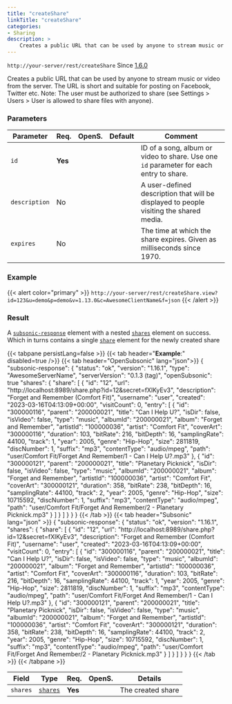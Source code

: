 ```yaml
---
title: "createShare"
linkTitle: "createShare"
categories:
- Sharing
description: >
    Creates a public URL that can be used by anyone to stream music or video from the server.
---
```


`http://your-server/rest/createShare` Since [1.6.0](../../subsonic-versions)

Creates a public URL that can be used by anyone to stream music or video from the server. The URL is short and suitable for posting on Facebook, Twitter etc. Note: The user must be authorized to share (see Settings > Users > User is allowed to share files with anyone).

### Parameters

| Parameter | Req. | OpenS. | Default | Comment |
| --- | --- | --- | --- | --- |
| `id` | **Yes** |  |    | ID of a song, album or video to share. Use one `id` parameter for each entry to share. |
| `description` | No  | |      | A user-defined description that will be displayed to people visiting the shared media. |
| `expires` | No  |   |   | The time at which the share expires. Given as milliseconds since 1970. |

### Example

{{< alert color="primary" >}} `http://your-server/rest/createShare.view?id=123&u=demo&p=demo&v=1.13.0&c=AwesomeClientName&f=json` {{< /alert >}}

### Result

A [`subsonic-response`](../../responses/subsonic-response) element with a nested [`shares`](../../responses/shares) element on success. Which in turns contains a single [`share`](../../responses/share) element for the newly created share

{{< tabpane persistLang=false >}}
{{< tab header="**Example**:" disabled=true />}}
{{< tab header="OpenSubsonic" lang="json">}}
{
  "subsonic-response": {
    "status": "ok",
    "version": "1.16.1",
    "type": "AwesomeServerName",
    "serverVersion": "0.1.3 (tag)",
    "openSubsonic": true
    "shares": {
      "share": [
        {
          "id": "12",
          "url": "http://localhost:8989/share.php?id=12&secret=fXlKyEv3",
          "description": "Forget and Remember (Comfort Fit)",
          "username": "user",
          "created": "2023-03-16T04:13:09+00:00",
          "visitCount": 0,
          "entry": [
            {
              "id": "300000116",
              "parent": "200000021",
              "title": "Can I Help U?",
              "isDir": false,
              "isVideo": false,
              "type": "music",
              "albumId": "200000021",
              "album": "Forget and Remember",
              "artistId": "100000036",
              "artist": "Comfort Fit",
              "coverArt": "300000116",
              "duration": 103,
              "bitRate": 216,
              "bitDepth": 16,
              "samplingRate": 44100,
              "track": 1,
              "year": 2005,
              "genre": "Hip-Hop",
              "size": 2811819,
              "discNumber": 1,
              "suffix": "mp3",
              "contentType": "audio/mpeg",
              "path": "user/Comfort Fit/Forget And Remember/1 - Can I Help U?.mp3"
            },
            {
              "id": "300000121",
              "parent": "200000021",
              "title": "Planetary Picknick",
              "isDir": false,
              "isVideo": false,
              "type": "music",
              "albumId": "200000021",
              "album": "Forget and Remember",
              "artistId": "100000036",
              "artist": "Comfort Fit",
              "coverArt": "300000121",
              "duration": 358,
              "bitRate": 238,
              "bitDepth": 16,
              "samplingRate": 44100,
              "track": 2,
              "year": 2005,
              "genre": "Hip-Hop",
              "size": 10715592,
              "discNumber": 1,
              "suffix": "mp3",
              "contentType": "audio/mpeg",
              "path": "user/Comfort Fit/Forget And Remember/2 - Planetary Picknick.mp3"
            }
          ]
        }
      ]
    }
  }
}
{{< /tab >}}
{{< tab header="Subsonic" lang="json" >}}
{
  "subsonic-response": {
    "status": "ok",
    "version": "1.16.1",
    "shares": {
      "share": [
        {
          "id": "12",
          "url": "http://localhost:8989/share.php?id=12&secret=fXlKyEv3",
          "description": "Forget and Remember (Comfort Fit)",
          "username": "user",
          "created": "2023-03-16T04:13:09+00:00",
          "visitCount": 0,
          "entry": [
            {
              "id": "300000116",
              "parent": "200000021",
              "title": "Can I Help U?",
              "isDir": false,
              "isVideo": false,
              "type": "music",
              "albumId": "200000021",
              "album": "Forget and Remember",
              "artistId": "100000036",
              "artist": "Comfort Fit",
              "coverArt": "300000116",
              "duration": 103,
              "bitRate": 216,
              "bitDepth": 16,
              "samplingRate": 44100,
              "track": 1,
              "year": 2005,
              "genre": "Hip-Hop",
              "size": 2811819,
              "discNumber": 1,
              "suffix": "mp3",
              "contentType": "audio/mpeg",
              "path": "user/Comfort Fit/Forget And Remember/1 - Can I Help U?.mp3"
            },
            {
              "id": "300000121",
              "parent": "200000021",
              "title": "Planetary Picknick",
              "isDir": false,
              "isVideo": false,
              "type": "music",
              "albumId": "200000021",
              "album": "Forget and Remember",
              "artistId": "100000036",
              "artist": "Comfort Fit",
              "coverArt": "300000121",
              "duration": 358,
              "bitRate": 238,
              "bitDepth": 16,
              "samplingRate": 44100,
              "track": 2,
              "year": 2005,
              "genre": "Hip-Hop",
              "size": 10715592,
              "discNumber": 1,
              "suffix": "mp3",
              "contentType": "audio/mpeg",
              "path": "user/Comfort Fit/Forget And Remember/2 - Planetary Picknick.mp3"
            }
          ]
        }
      ]
    }
  }
}
{{< /tab >}}
{{< /tabpane >}}

| Field |  Type | Req. | OpenS. | Details |
| --- | --- | --- | --- | --- |
| `shares` | [`shares`](../../responses/shares) | **Yes** |     | The created share |
